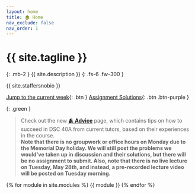 ```yaml
---
layout: home
title: 🏠 Home
nav_exclude: false
nav_order: 1
---
```


# {{ site.tagline }}

{: .mb-2 }
{{ site.description }}
{: .fs-6 .fw-300 }

{{ site.staffersnobio }}

[Jump to the current week](#week-7-probability-br-small-read-a-href-resources-probability-roadmap-janine-s-probability-roadmap-a-and-a-href-http-stat88-org-textbook-content-intro-html-chapters-1-and-2-of-this-probability-textbook-a-small){: .btn } [Assignment Solutions](https://edstem.org/us/courses/57667/discussion/4730099){: .btn .btn-purple }

{: .green }
> Check out the new [**🫂 Advice**](advice) page, which contains tips on how to succeed in DSC 40A from current tutors, based on their experiences in the course.<br>
> **Note that there is no groupwork or office hours on Monday due to the Memorial Day holiday. We will still post the problems we would've taken up in discussion and their solutions, but there will be no assignment to submit. Also, note that there is no live lecture on Tuesday, May 28th, and instead, a pre-recorded lecture video will be posted on Tuesday morning.**

<!-- {: .green }
> **The Midterm Exam is on Tuesday, May 7th during lecture (yes, [campus is back in person tomorrow](https://edstem.org/us/courses/57667/discussion/4920907))! Read the [logistics post on Ed ASAP](https://edstem.org/us/courses/57667/discussion/4898894), and prepare by:**
> - Attempting past exam problems at [**practice.dsc40a.com**](https://practice.dsc40a.com).
> - Reviewing the recently-updated [**FAQs**](faqs) page.
> - Creating your own index card to bring to the exam, using [**our example index card**](https://dsc40a.com/resources/index-card.pdf) as inspiration (if you want).
> - Reviewing the podcast of the review session, linked in Week 5 below.
> - Reviewing [**assignment solutions**](https://edstem.org/us/courses/57667/discussion/4730099).
> - Double-checking your seat assignment in the [**logistics post above**](https://edstem.org/us/courses/57667/discussion/4898894). -->

<!-- {: .green }
**Homework 5 is released and is due on Thursday, May 16th. Midterm Exam scores are available on Gradescope; read [this Ed post](https://edstem.org/us/courses/57667/discussion/4928912) for advice on how to move forward.** -->

{% for module in site.modules %}
{{ module }}
{% endfor %}
